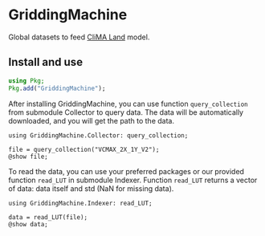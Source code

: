 # GriddingMachine

Global datasets to feed [CliMA Land](https://github.com/CliMA/Land) model.


## Install and use
```julia
using Pkg;
Pkg.add("GriddingMachine");
```

After installing GriddingMachine, you can use function `query_collection` from submodule Collector to query data.
The data will be automatically downloaded, and you will get the path to the data.

```@example preview
using GriddingMachine.Collector: query_collection;

file = query_collection("VCMAX_2X_1Y_V2");
@show file;
```

To read the data, you can use your preferred packages or our provided function `read_LUT` in submodule Indexer.
Function `read_LUT` returns a vector of data: data itself and std (NaN for missing data).

```@example preview
using GriddingMachine.Indexer: read_LUT;

data = read_LUT(file);
@show data;
```
